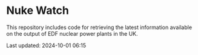 # Nuke Watch

This repository includes code for retrieving the latest information available on the output of EDF nuclear power plants in the UK.

Last updated: 2024-10-01 06:15